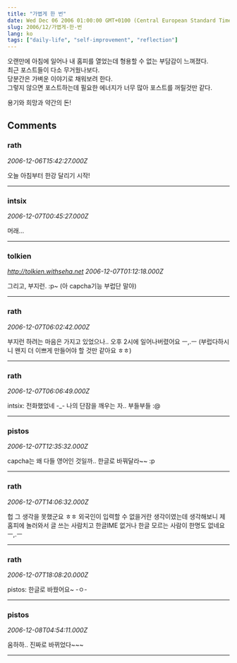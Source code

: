 ```yaml
---
title: "가볍게 한 번"
date: Wed Dec 06 2006 01:00:00 GMT+0100 (Central European Standard Time)
slug: 2006/12/가볍게-한-번
lang: ko
tags: ["daily-life", "self-improvement", "reflection"]
---
```


오랜만에 아침에 일어나 내 홈피를 열었는데 형용할 수 없는 부담감이 느껴졌다.  
최근 포스트들이 다소 무거웠나보다.  
당분간은 가벼운 이야기로 채워보려 한다.  
그렇지 않으면 포스트하는데 필요한 에너지가 너무 많아 포스트를 꺼릴것만 같다.  

용기와 희망과 약간의 돈!

## Comments

### rath
*2006-12-06T15:42:27.000Z*

오늘 아침부터 한강 달리기 시작!

---

### intsix
*2006-12-07T00:45:27.000Z*

머래...

---

### tolkien
*http://tolkien.withseha.net*
*2006-12-07T01:12:18.000Z*

그리고, 부지런. :p~
(아 capcha기능 부럽단 말야)

---

### rath
*2006-12-07T06:02:42.000Z*

부지런 하려는 마음은 가지고 있었으나.. 오후 2시에 일어나버렸어요 ㅡ,.ㅡ
(부럽다하시니 왠지 더 이쁘게 만들어야 할 것만 같아요 ㅎㅎ)

---

### rath
*2006-12-07T06:06:49.000Z*

intsix: 전화했었네 -_- 나의 단잠을 깨우는 자.. 부들부들 :@

---

### pistos
*2006-12-07T12:35:32.000Z*

capcha는 왜 다들 영어인 것일까.. 
한글로 바꿔달라~~ :p

---

### rath
*2006-12-07T14:06:32.000Z*

헙 그 생각을 못했군요 ㅎㅎ 외국인이 입력할 수 없을거란 생각이였는데
생각해보니 제 홈피에 놀러와서 글 쓰는 사람치고 한글IME 없거나 한글 모르는 사람이 한명도 없네요 ㅡ,.ㅡ

---

### rath
*2006-12-07T18:08:20.000Z*

pistos: 한글로 바꿨어요~ -ㅇ-

---

### pistos
*2006-12-08T04:54:11.000Z*

움하하.. 진짜로 바뀌었다~~~

---
